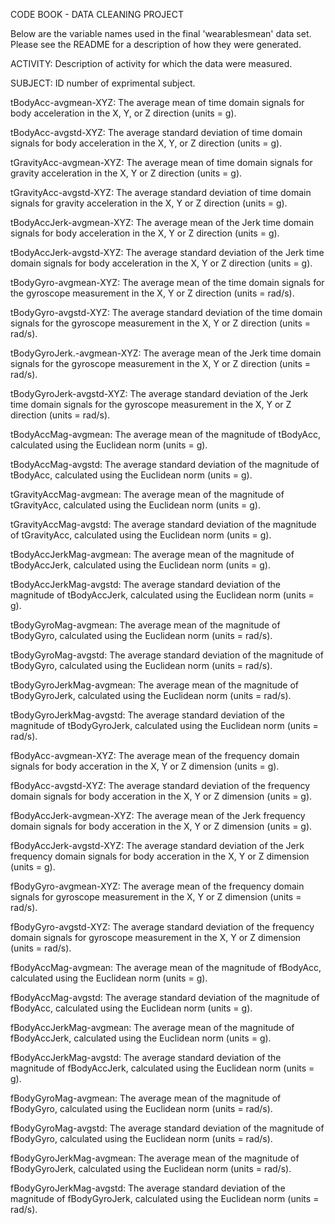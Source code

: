 CODE BOOK - DATA CLEANING PROJECT

Below are the variable names used in the final 'wearablesmean' data set. Please see the README for a description of how they were generated.

ACTIVITY: Description of activity for which the data were measured.
  
SUBJECT: ID number of exprimental subject.

tBodyAcc-avgmean-XYZ: The average mean of time domain signals for body acceleration in the X, Y, or Z direction (units = g).
  
tBodyAcc-avgstd-XYZ: The average standard deviation of time domain signals for body acceleration in the X, Y, or Z direction (units = g).

tGravityAcc-avgmean-XYZ: The average mean of time domain signals for gravity acceleration in the X, Y or Z direction (units = g).

tGravityAcc-avgstd-XYZ: The average standard deviation of time domain signals for gravity acceleration in the X, Y or Z direction (units = g).

tBodyAccJerk-avgmean-XYZ: The average mean of the Jerk time domain signals for body acceleration in the X, Y or Z direction (units = g).

tBodyAccJerk-avgstd-XYZ: The average standard deviation of the Jerk time domain signals for body acceleration in the X, Y or Z direction (units = g).

tBodyGyro-avgmean-XYZ: The average mean of the time domain signals for the gyroscope measurement in the X, Y or Z direction (units = rad/s).

tBodyGyro-avgstd-XYZ: The average standard deviation of the time domain signals for the gyroscope measurement in the X, Y or Z direction (units = rad/s).
  
tBodyGyroJerk.-avgmean-XYZ: The average mean of the Jerk time domain signals for the gyroscope measurement in the X, Y or Z direction (units = rad/s).
  
tBodyGyroJerk-avgstd-XYZ: The average standard deviation of the Jerk time domain signals for the gyroscope measurement in the X, Y or Z direction (units = rad/s).

tBodyAccMag-avgmean: The average mean of the magnitude of tBodyAcc, calculated using the Euclidean norm (units = g).

tBodyAccMag-avgstd: The average standard deviation of the magnitude of tBodyAcc, calculated using the Euclidean norm (units = g).

tGravityAccMag-avgmean: The average mean of the magnitude of tGravityAcc, calculated using the Euclidean norm (units = g).

tGravityAccMag-avgstd: The average standard deviation of the magnitude of tGravityAcc, calculated using the Euclidean norm (units = g).

tBodyAccJerkMag-avgmean: The average mean of the magnitude of tBodyAccJerk, calculated using the Euclidean norm (units = g).

tBodyAccJerkMag-avgstd: The average standard deviation of the magnitude of tBodyAccJerk, calculated using the Euclidean norm (units = g).

tBodyGyroMag-avgmean: The average mean of the magnitude of tBodyGyro, calculated using the Euclidean norm (units = rad/s).

tBodyGyroMag-avgstd: The average standard deviation of the magnitude of tBodyGyro, calculated using the Euclidean norm (units = rad/s).
  
tBodyGyroJerkMag-avgmean: The average mean of the magnitude of tBodyGyroJerk, calculated using the Euclidean norm (units = rad/s).

tBodyGyroJerkMag-avgstd: The average standard deviation of the magnitude of tBodyGyroJerk, calculated using the Euclidean norm (units = rad/s).

fBodyAcc-avgmean-XYZ: The average mean of the frequency domain signals for body acceration in the X, Y or Z dimension (units = g).

fBodyAcc-avgstd-XYZ: The average standard deviation of the frequency domain signals for body acceration in the X, Y or Z dimension (units = g).

fBodyAccJerk-avgmean-XYZ: The average mean of the Jerk frequency domain signals for body acceration in the X, Y or Z dimension (units = g).

fBodyAccJerk-avgstd-XYZ: The average standard deviation of the Jerk frequency domain signals for body acceration in the X, Y or Z dimension (units = g).

fBodyGyro-avgmean-XYZ: The average mean of the frequency domain signals for gyroscope measurement in the X, Y or Z dimension (units = rad/s).

fBodyGyro-avgstd-XYZ: The average standard deviation of the frequency domain signals for gyroscope measurement in the X, Y or Z dimension (units = rad/s).

fBodyAccMag-avgmean: The average mean of the magnitude of fBodyAcc, calculated using the Euclidean norm (units = g).

fBodyAccMag-avgstd: The average standard deviation of the magnitude of fBodyAcc, calculated using the Euclidean norm (units = g).

fBodyAccJerkMag-avgmean: The average mean of the magnitude of fBodyAccJerk, calculated using the Euclidean norm (units = g).

fBodyAccJerkMag-avgstd: The average standard deviation of the magnitude of fBodyAccJerk, calculated using the Euclidean norm (units = g).

fBodyGyroMag-avgmean: The average mean of the magnitude of fBodyGyro, calculated using the Euclidean norm (units = rad/s).

fBodyGyroMag-avgstd: The average standard deviation of the magnitude of fBodyGyro, calculated using the Euclidean norm (units = rad/s).

fBodyGyroJerkMag-avgmean: The average mean of the magnitude of fBodyGyroJerk, calculated using the Euclidean norm (units = rad/s).

fBodyGyroJerkMag-avgstd: The average standard deviation of the magnitude of fBodyGyroJerk, calculated using the Euclidean norm (units = rad/s).
